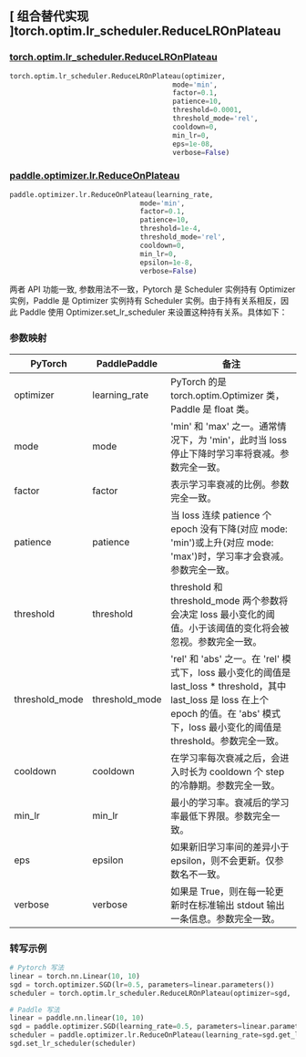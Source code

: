 ## [ 组合替代实现 ]torch.optim.lr_scheduler.ReduceLROnPlateau

### [torch.optim.lr_scheduler.ReduceLROnPlateau](https://pytorch.org/docs/stable/generated/torch.optim.lr_scheduler.ReduceLROnPlateau.html)

```python
torch.optim.lr_scheduler.ReduceLROnPlateau(optimizer,
                                        mode='min',
                                        factor=0.1,
                                        patience=10,
                                        threshold=0.0001,
                                        threshold_mode='rel',
                                        cooldown=0,
                                        min_lr=0,
                                        eps=1e-08,
                                        verbose=False)
```

### [paddle.optimizer.lr.ReduceOnPlateau](https://www.paddlepaddle.org.cn/documentation/docs/zh/api/paddle/optimizer/lr/ReduceOnPlateau_cn.html)

```python
paddle.optimizer.lr.ReduceOnPlateau(learning_rate,
                                mode='min',
                                factor=0.1,
                                patience=10,
                                threshold=1e-4,
                                threshold_mode='rel',
                                cooldown=0,
                                min_lr=0,
                                epsilon=1e-8,
                                verbose=False)
```

两者 API 功能一致, 参数用法不一致，Pytorch 是 Scheduler 实例持有 Optimizer 实例，Paddle 是 Optimizer 实例持有 Scheduler 实例。由于持有关系相反，因此 Paddle 使用 Optimizer.set_lr_scheduler 来设置这种持有关系。具体如下：

### 参数映射

| PyTorch | PaddlePaddle | 备注                                                                                       |
| ------- | ------------ | ------------------------------------------------------------------------------------------ |
| optimizer     | learning_rate       | PyTorch 的是 torch.optim.Optimizer 类，Paddle 是 float 类。 |
| mode     | mode       | 'min' 和 'max' 之一。通常情况下，为 'min'，此时当 loss 停止下降时学习率将衰减。参数完全一致。         |
| factor     | factor       | 表示学习率衰减的比例。参数完全一致。             |
| patience     | patience       |  当 loss 连续 patience 个 epoch 没有下降(对应 mode: 'min')或上升(对应 mode: 'max')时，学习率才会衰减。参数完全一致。       |
| threshold     | threshold       | threshold 和 threshold_mode 两个参数将会决定 loss 最小变化的阈值。小于该阈值的变化将会被忽视。参数完全一致。             |
| threshold_mode     | threshold_mode       | 'rel' 和 'abs' 之一。在 'rel' 模式下，loss 最小变化的阈值是 last_loss * threshold，其中 last_loss 是 loss 在上个 epoch 的值。在 'abs' 模式下，loss 最小变化的阈值是 threshold。参数完全一致。             |
| cooldown     | cooldown       | 在学习率每次衰减之后，会进入时长为 cooldown 个 step 的冷静期。参数完全一致。             |
| min_lr     | min_lr       | 最小的学习率。衰减后的学习率最低下界限。参数完全一致。             |
| eps     | epsilon       |  如果新旧学习率间的差异小于 epsilon，则不会更新。仅参数名不一致。             |
| verbose     | verbose       | 如果是 True，则在每一轮更新时在标准输出 stdout 输出一条信息。参数完全一致。  |

### 转写示例
```python
# Pytorch 写法
linear = torch.nn.Linear(10, 10)
sgd = torch.optimizer.SGD(lr=0.5, parameters=linear.parameters())
scheduler = torch.optim.lr_scheduler.ReduceLROnPlateau(optimizer=sgd, 'min')

# Paddle 写法
linear = paddle.nn.linear(10, 10)
sgd = paddle.optimizer.SGD(learning_rate=0.5, parameters=linear.parameters())
scheduler = paddle.optimizer.lr.ReduceOnPlateau(learning_rate=sgd.get_lr(), 'min')
sgd.set_lr_scheduler(scheduler)
```
